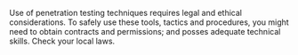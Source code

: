 Use of penetration testing techniques requires legal and ethical considerations. To safely use these tools, tactics and procedures, you might need to obtain contracts and permissions; and posses adequate technical skills. Check your local laws.
